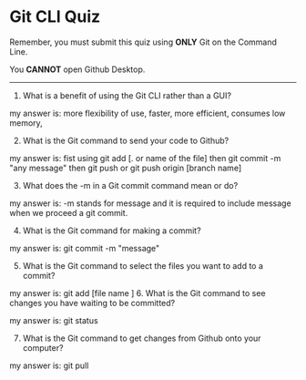 # Git CLI Quiz

Remember, you must submit this quiz using **ONLY** Git on the Command Line.

You **CANNOT** open Github Desktop.

---

1. What is a benefit of using the Git CLI rather than a GUI?

my answer is:
more flexibility of use, faster, more efficient, consumes low memory,

2. What is the Git command to send your code to Github?

my answer is:
fist using git add [. or name of the file] then git commit -m "any message" then git push or git push origin [branch name]

3. What does the -m in a Git commit command mean or do?

my answer is:
-m stands for message and it is required to include message when we proceed a git commit.

4. What is the Git command for making a commit?

my answer is:
git commit -m "message"

5. What is the Git command to select the files you want to add to a commit?

my answer is:
git add [file name
] 6. What is the Git command to see changes you have waiting to be committed?

my answer is:
git status

7. What is the Git command to get changes from Github onto your computer?

my answer is:
git pull
